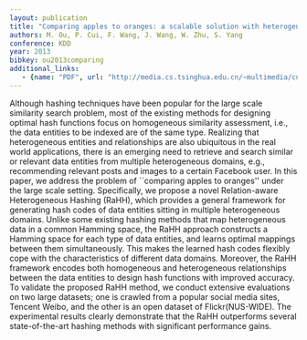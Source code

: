 ```yaml
---
layout: publication
title: "Comparing apples to oranges: a scalable solution with heterogeneous hashing"
authors: M. Ou, P. Cui, F. Wang, J. Wang, W. Zhu, S. Yang
conference: KDD
year: 2013
bibkey: ou2013comparing
additional_links:
   - {name: "PDF", url: "http://media.cs.tsinghua.edu.cn/~multimedia/cuipeng/papers/HeterogeneousHashing.pdf"}
---
```

Although hashing techniques have been popular for the large scale similarity search problem, most of the existing methods for designing optimal hash functions focus on homogeneous similarity assessment, i.e., the data entities to be indexed are of the same type. Realizing that heterogeneous entities and relationships are also ubiquitous in the real world applications, there is an emerging need to retrieve and search similar or relevant data entities from multiple heterogeneous domains, e.g., recommending relevant posts and images to a certain Facebook user. In this paper, we address the problem of ``comparing apples to oranges'' under the large scale setting. Specifically, we propose a novel Relation-aware Heterogeneous Hashing (RaHH), which provides a general framework for generating hash codes of data entities sitting in multiple heterogeneous domains. Unlike some existing hashing methods that map heterogeneous data in a common Hamming space, the RaHH approach constructs a Hamming space for each type of data entities, and learns optimal mappings between them simultaneously. This makes the learned hash codes flexibly cope with the characteristics of different data domains. Moreover, the RaHH framework encodes both homogeneous and heterogeneous relationships between the data entities to design hash functions with improved accuracy. To validate the proposed RaHH method, we conduct extensive evaluations on two large datasets; one is crawled from a popular social media sites, Tencent Weibo, and the other is an open dataset of Flickr(NUS-WIDE). The experimental results clearly demonstrate that the RaHH outperforms several state-of-the-art hashing methods with significant performance gains.
